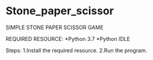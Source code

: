 # Stone_paper_scissor
SIMPLE STONE PAPER SCISSOR GAME

REQUIRED RESOURCE:
      *Python 3.7
      *Python IDLE

Steps:
 1.Install the required resource.
 2.Run the program.
